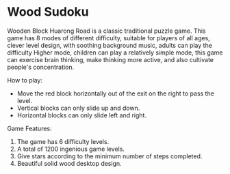 # Wood Sudoku
Wooden Block Huarong Road is a classic traditional puzzle game. This game has 8 modes of different difficulty, suitable for players of all ages, clever level design, with soothing background music, adults can play the difficulty Higher mode, children can play a relatively simple mode, this game can exercise brain thinking, make thinking more active, and also cultivate people's concentration.

How to play:
* Move the red block horizontally out of the exit on the right to pass the level.
* Vertical blocks can only slide up and down.
* Horizontal blocks can only slide left and right.

Game Features:
1. The game has 6 difficulty levels.
2. A total of 1200 ingenious game levels.
3. Give stars according to the minimum number of steps completed.
4. Beautiful solid wood desktop design.
